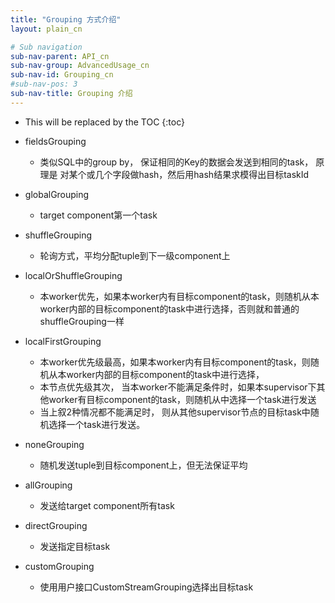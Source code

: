 ```yaml
---
title: "Grouping 方式介绍"
layout: plain_cn

# Sub navigation
sub-nav-parent: API_cn
sub-nav-group: AdvancedUsage_cn
sub-nav-id: Grouping_cn
#sub-nav-pos: 3
sub-nav-title: Grouping 介绍
---
```


* This will be replaced by the TOC
{:toc}

* fieldsGrouping 
  * 类似SQL中的group by， 保证相同的Key的数据会发送到相同的task， 原理是 对某个或几个字段做hash，然后用hash结果求模得出目标taskId
* globalGrouping 
  * target component第一个task
* shuffleGrouping 
  * 轮询方式，平均分配tuple到下一级component上
* localOrShuffleGrouping 
  * 本worker优先，如果本worker内有目标component的task，则随机从本worker内部的目标component的task中进行选择，否则就和普通的shuffleGrouping一样
* localFirstGrouping 
  * 本worker优先级最高，如果本worker内有目标component的task，则随机从本worker内部的目标component的task中进行选择，
  * 本节点优先级其次， 当本worker不能满足条件时，如果本supervisor下其他worker有目标component的task，则随机从中选择一个task进行发送
  * 当上叙2种情况都不能满足时， 则从其他supervisor节点的目标task中随机选择一个task进行发送。 
* noneGrouping  
  * 随机发送tuple到目标component上，但无法保证平均
* allGrouping   
  * 发送给target component所有task
* directGrouping 
  * 发送指定目标task
* customGrouping 
  * 使用用户接口CustomStreamGrouping选择出目标task
